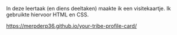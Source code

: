 In deze leertaak (en diens deeltaken) maakte ik een visitekaartje.
Ik gebruikte hiervoor HTML en CSS.

https://merpderp36.github.io/your-tribe-profile-card/
